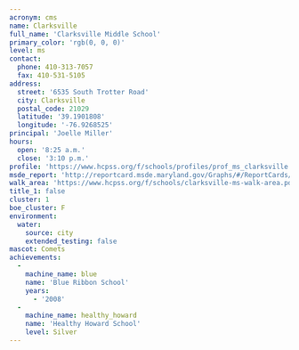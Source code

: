 ```yaml
---
acronym: cms
name: Clarksville
full_name: 'Clarksville Middle School'
primary_color: 'rgb(0, 0, 0)'
level: ms
contact:
  phone: 410-313-7057
  fax: 410-531-5105
address:
  street: '6535 South Trotter Road'
  city: Clarksville
  postal_code: 21029
  latitude: '39.1901808'
  longitude: '-76.9268525'
principal: 'Joelle Miller'
hours:
  open: '8:25 a.m.'
  close: '3:10 p.m.'
profile: 'https://www.hcpss.org/f/schools/profiles/prof_ms_clarksville.pdf'
msde_report: 'http://reportcard.msde.maryland.gov/Graphs/#/ReportCards/ReportCardSchool/1//1/13/0521/'
walk_area: 'https://www.hcpss.org/f/schools/clarksville-ms-walk-area.pdf'
title_1: false
cluster: 1
boe_cluster: F
environment:
  water:
    source: city
    extended_testing: false
mascot: Comets
achievements:
  -
    machine_name: blue
    name: 'Blue Ribbon School'
    years:
      - '2008'
  -
    machine_name: healthy_howard
    name: 'Healthy Howard School'
    level: Silver
---
```

